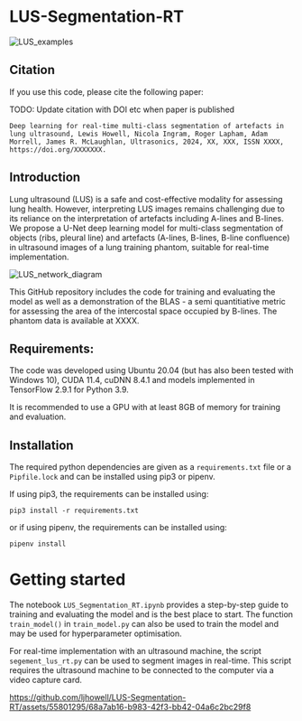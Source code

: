 # LUS-Segmentation-RT
![LUS_examples](https://github.com/ljhowell/LUS-Segmentation-RT/assets/55801295/c52841cd-e465-4658-8c13-89379fcadfca)

## Citation
If you use this code, please cite the following paper:

TODO: Update citation with DOI etc when paper is published
```
Deep learning for real-time multi-class segmentation of artefacts in lung ultrasound, Lewis Howell, Nicola Ingram, Roger Lapham, Adam Morrell, James R. McLaughlan, Ultrasonics, 2024, XX, XXX, ISSN XXXX, https://doi.org/XXXXXXX.
```

## Introduction
Lung ultrasound (LUS) is a safe and cost-effective modality for assessing lung health. However, interpreting LUS images remains challenging due to its reliance on the interpretation of artefacts including A-lines and B-lines. We propose a U-Net deep learning model for multi-class segmentation of objects (ribs, pleural line) and artefacts (A-lines, B-lines, B-line confluence) in ultrasound images of a lung training phantom, suitable for real-time implementation.

![LUS_network_diagram](https://github.com/ljhowell/LUS-Segmentation-RT/assets/55801295/ac816aa4-72c5-49ee-8c3d-1c6f215ae3ac)

This GitHub repository includes the code for training and evaluating the model as well as a demonstration of the BLAS - a semi quantitiative metric for assessing the area of the intercostal space occupied by B-lines. The phantom data is available at XXXX. 

## Requirements:
The code was developed using Ubuntu 20.04 (but has also been tested with Windows 10), CUDA 11.4, cuDNN 8.4.1 and models implemented in TensorFlow 2.9.1 for Python 3.9. 

It is recommended to use a GPU with at least 8GB of memory for training and evaluation.

## Installation
The required python dependencies are given as a ```requirements.txt``` file or a ```Pipfile.lock``` and can be installed using pip3 or pipenv. 

If using pip3, the requirements can be installed using:
```
pip3 install -r requirements.txt
```
or if using pipenv, the requirements can be installed using:
```
pipenv install
```

# Getting started

The notebook ```LUS_Segmentation_RT.ipynb``` provides a step-by-step guide to training and evaluating the model and is the best place to start. The function ```train_model()``` in ```train_model.py``` can also be used to train the model and may be used for hyperparameter optimisation.

For real-time implementation with an ultrasound machine, the script ```segement_lus_rt.py``` can be used to segment images in real-time. This script requires the ultrasound machine to be connected to the computer via a video capture card. 

https://github.com/ljhowell/LUS-Segmentation-RT/assets/55801295/68a7ab16-b983-42f3-bb42-04a6c2bc29f8







